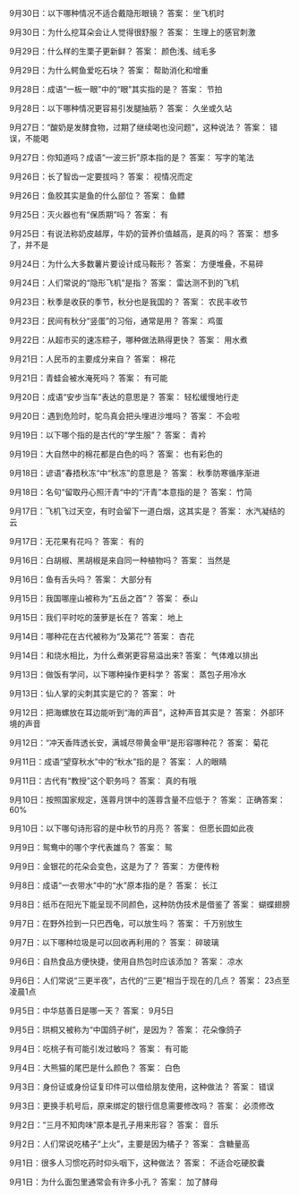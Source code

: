 9月30日：以下哪种情况不适合戴隐形眼镜？ 答案： 坐飞机时 

9月30日：为什么挖耳朵会让人觉得很舒服？ 答案： 生理上的感官刺激 

9月29日：什么样的生栗子更新鲜？ 答案： 颜色浅、绒毛多 

9月29日：为什么鳄鱼爱吃石块？ 答案： 帮助消化和增重 

9月28日：成语“一板一眼”中的“眼”其实指的是？ 答案： 节拍 

9月28日：以下哪种情况更容易引发腿抽筋？ 答案： 久坐或久站 

9月27日：“酸奶是发酵食物，过期了继续喝也没问题”，这种说法？ 答案： 错误，不能喝 

9月27日：你知道吗？成语“一波三折”原本指的是？ 答案： 写字的笔法 

9月26日：长了智齿一定要拔吗？ 答案： 视情况而定 

9月26日：鱼胶其实是鱼的什么部位？ 答案： 鱼鳔 

9月25日：灭火器也有“保质期”吗？ 答案： 有 

9月25日：有说法称奶皮越厚，牛奶的营养价值越高，是真的吗？ 答案： 想多了，并不是 

9月24日：为什么大多数薯片要设计成马鞍形？ 答案： 方便堆叠，不易碎 

9月24日：人们常说的“隐形飞机”是指？ 答案： 雷达测不到的飞机 

9月23日：秋季是收获的季节，秋分也是我国的？ 答案： 农民丰收节 

9月23日：民间有秋分“竖蛋”的习俗，通常是用？ 答案： 鸡蛋

9月22日：从超市买的速冻粽子，哪种做法熟得更快？ 答案： 用水煮 

9月21日：人民币的主要成分来自？ 答案： 棉花 

9月21日：青蛙会被水淹死吗？ 答案： 有可能 

9月20日：成语“安步当车”表达的意思是？ 答案： 轻松缓慢地行走 

9月20日：遇到危险时，鸵鸟真会把头埋进沙堆吗？ 答案： 不会啦 

9月19日：以下哪个指的是古代的“学生服”？ 答案： 青衿 

9月19日：大自然中的棉花都是白色的吗？ 答案： 也有彩色的 

9月18日：谚语“春捂秋冻“中“秋冻”的意思是？ 答案： 秋季防寒循序渐进 

9月18日：名句“留取丹心照汗青“中的“汗青”本意指的是？ 答案： 竹简 

9月17日：飞机飞过天空，有时会留下一道白烟，这其实是？ 答案： 水汽凝结的云 

9月17日：无花果有花吗？ 答案： 有的 

9月16日：白胡椒、黑胡椒是来自同一种植物吗？ 答案： 当然是 

9月16日：鱼有舌头吗？ 答案： 大部分有 

9月15日：我国哪座山被称为“五岳之首”？ 答案： 泰山 

9月15日：我们平时吃的菠萝是长在？ 答案： 地上 

9月14日：哪种花在古代被称为“及第花”? 答案： 杏花 

9月14日：和烧水相比，为什么煮粥更容易溢出来? 答案： 气体难以排出 

9月13日：做饭有学问，以下哪种操作更科学？ 答案： 蒸包子用冷水 

9月13日：仙人掌的尖刺其实是它的？ 答案： 叶 

9月12日：把海螺放在耳边能听到“海的声音”，这种声音其实是？ 答案： 外部环境的声音 

9月12日：“冲天香阵透长安，满城尽带黄金甲“是形容哪种花？ 答案： 菊花 

9月11日：成语“望穿秋水”中的“秋水”指的是？ 答案： 人的眼睛 

9月11日：古代有“教授”这个职务吗？ 答案： 真的有哦 

9月10日：按照国家规定，莲蓉月饼中的莲蓉含量不应低于？ 答案： 正确答案：60% 

9月10日：以下哪句诗形容的是中秋节的月亮？ 答案： 但愿长圆如此夜 

9月9日：鸳鸯中的哪个字代表雄鸟？ 答案： 鸳 

9月9日：金银花的花朵会变色，这是为了？ 答案： 方便传粉 

9月8日：成语“一衣带水”中的“水”原本指的是？ 答案： 长江 

9月8日：纸币在阳光下能呈现不同颜色，这种防伪技术是借鉴了 答案： 蝴蝶翅膀 

9月7日：在野外捡到一只巴西龟，可以放生吗？ 答案： 千万别放生 

9月7日：以下哪种垃圾是可以回收再利用的？ 答案： 碎玻璃 

9月6日：自热食品方便快捷，使用自热包时应该添加？ 答案： 凉水 

9月6日：人们常说“三更半夜”，古代的“三更”相当于现在的几点？ 答案： 23点至凌晨1点 

9月5日：中华慈善日是哪一天？ 答案： 9月5日 

9月5日：珙桐又被称为“中国鸽子树”，是因为？ 答案： 花朵像鸽子 

9月4日：吃桃子有可能引发过敏吗？ 答案： 有可能 

9月4日：大熊猫的尾巴是什么颜色？ 答案： 白色 

9月3日：身份证或身份证复印件可以借给朋友使用，这种做法？ 答案： 错误 

9月3日：更换手机号后，原来绑定的银行信息需要修改吗？ 答案： 必须修改 

9月2日：“三月不知肉味”原本是孔子用来形容？ 答案： 音乐 

9月2日：人们常说吃橘子“上火”，主要是因为橘子？ 答案： 含糖量高 

9月1日：很多人习惯吃药时仰头咽下，这种做法？ 答案： 不适合吃硬胶囊 

9月1日：为什么面包里通常会有许多小孔？ 答案： 加了酵母 
